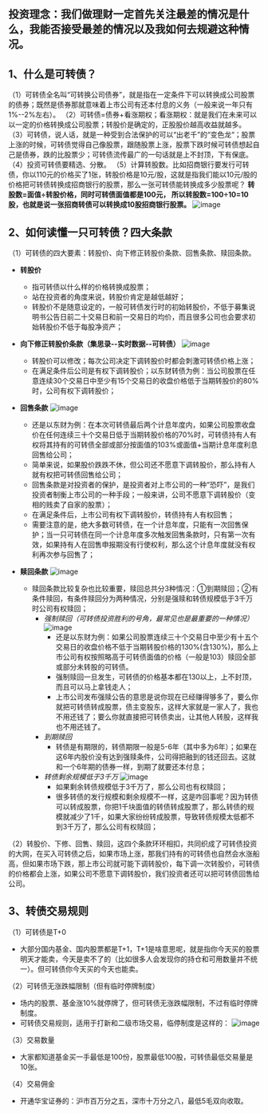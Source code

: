 ## 投资理念：我们做理财一定首先关注最差的情况是什么，我能否接受最差的情况以及我如何去规避这种情况。


## 1、什么是可转债？
（1）可转债全名叫“可转换公司债券”，就是指在一定条件下可以转换成公司股票的债券；既然是债券那就意味着上市公司有还本付息的义务（一般来说一年只有1%--2%左右）。
（2）可转债=债券+看涨期权；看涨期权：就是我们在未来可以以一定的价格转换成公司股票；转股价是确定的，正股股价越高收益就越多。
（3）可转债，说人话，就是一种受到合法保护的可以“出老千”的“变色龙“；股票上涨的时候，可转债觉得自己像股票，跟随股票上涨，股票下跌时候可转债想起自己是债券，跌的比股票少；可转债流传最广的一句话就是上不封顶，下有保底。
（4）投资可转债要精选、分散。
（5）计算转股数。比如招商银行要发行可转债，你以110元的价格买了1张，转股价格是10元/股，这就是指我们能以10元/股的价格把可转债转换成招商银行的股票，那么一张可转债能转换成多少股票呢？
**转股数=面值÷转股价格，同时可转债面值都是100元，
所以转股数=100÷10=10股，也就是说一张招商转债可以转换成10股招商银行股票。**
![image](https://github.com/liuyang-f/liuyang-f.github.io/assets/43442770/dee148ec-3ab6-4528-b575-1dd95f9c64df)
	
## 2、如何读懂一只可转债？四大条款
（1）可转债的四大要素：转股价、向下修正转股价条款、回售条款、赎回条款。
 -  **转股价**
    - 指可转债以什么样的价格转换成股票；
    - 站在投资者的角度来说，转股价肯定是越低越好；
    - 转股价不是随意设定的，一般可转债发行时的初始转股价，不低于募集说明书公告日前二十交易日和前一交易日的均价，而且很多公司也会要求初始转股价不低于每股净资产；
	
-  **向下修正转股价条款（集思录--实时数据--可转债）**
![image](https://github.com/liuyang-f/liuyang-f.github.io/assets/43442770/90bb1a76-c366-4671-bc92-8f376afda78a)
    - 转股价可以修改；每次公司决定下调转股价时都会刺激可转债价格上涨；
    - 在满足条件后公司是有权下调转股价；以东财转债为例：当公司股票在任意连续30个交易日中至少有15个交易日的收盘价格低于当期转股价的80%时，公司有权下调转股价；
	
-  **回售条款**
![image](https://github.com/liuyang-f/liuyang-f.github.io/assets/43442770/581d78f7-5fbe-4c1e-9279-83db57bf724c)
    - 还是以东财为例：在本次可转债最后两个计息年度内，如果公司股票收盘价在任何连续三十个交易日低于当期转股价格的70%时，可转债持有人有权将其持有的可转债全部或部分按面值的103%或面值+当期计息年度利息回售给公司；
    - 简单来说，如果股价跌跌不休，但公司还不愿意下调转股价，那么持有人就有权把可转债回售给公司；
    - 回售条款是对投资者的保护，是投资者对上市公司的一种“恐吓”，是我们投资者制衡上市公司的一种手段；一般来讲，公司不愿意下调转股价（变相的贱卖了自家的股票）；
    - 在满足条件后，上市公司有权下调转股价，转债持有人有权回售；
    - 需要注意的是，绝大多数可转债，在一个计息年度，只能有一次回售保护；当一只可转债在同一个计息年度多次触发回售条款时，只有第一次有效，如果持有人在回售申报期没有行使权利，那么这个计息年度就没有权利再次参与回售了；

-  **赎回条款**
![image](https://github.com/liuyang-f/liuyang-f.github.io/assets/43442770/a5fb0fb9-c8c3-4a40-89af-a8ff91d33710)
    - 赎回条款比较复杂也比较重要，赎回总共分3种情况：①到期赎回；②有条件赎回，有条件赎回分为两种情况，分别是强赎和转债规模低于3千万时公司有权赎回；
      - _强制赎回（可转债投资胜利的号角，最常见也是最重要的一种情况）_
![image](https://github.com/liuyang-f/liuyang-f.github.io/assets/43442770/27e87493-9755-497f-8384-7f4ab3e75c44)
        - 还是以东财为例：如果公司股票连续三十个交易日中至少有十五个交易日的收盘价格不低于当期转股价格的130%(含130%)，那么上市公司有权按照略高于可转债面值的价格（一般是103）赎回全部或部分未转股的可转债。
        - 强制赎回一旦发生，可转债的价格基本都在130以上，上不封顶，而且可以马上拿钱走人；
        - 上市公司发布强赎公告的意思是说你现在已经赚得够多了，要么你就把可转债转成股票，债主变股东，这样大家就是一家人了，我也不用还钱了；要么你就直接把可转债卖出，让其他人转股，这样我也不用还钱了。
      - _到期赎回_
        - 转债是有期限的，转债期限一般是5-6年（其中多为6年）；如果在这6年内股价没有达到强赎条件，公司得把融到的钱还回去。这就和一个6年期的债券一样，到期了就要还本付息；
      - _转债剩余规模低于3千万_
![image](https://github.com/liuyang-f/liuyang-f.github.io/assets/43442770/13bfd332-6f25-44a4-83c9-5afa8a3c0de1)
        - 如果剩余转债规模低于3千万了，那么公司也有权赎回；
        - 很多转债的发行规模和剩余规模不一样，这是咋回事呢？因为转债可以转成股票，你把1千块面值的转债转成股票了，那么转债的规模就减少了1千，如果大家纷纷转成股票，导致转债规模太低都不到3千万了，那么公司有权赎回；
		
（2）转股价、下修、回售、赎回，这四个条款环环相扣，共同织成了可转债投资的大网，在买入可转债之后，如果市场上涨，那我们持有的可转债也自然会水涨船高，但如果市场下跌，那上市公司就可能下调转股价，每下调一次转股价，可转债的价格都会上涨，如果公司不愿意下调转股价，我们投资者还可以把可转债回售给公司。

## 3、转债交易规则
（1）可转债是T+0
- 大部分国内基金、国内股票都是T+1，T+1是啥意思呢，就是指你今天买的股票明天才能卖，今天是卖不了的（比如很多人会发现你的持仓和可用数量并不统一）。但可转债你今天买的今天也能卖。

（2）可转债无涨跌幅限制（但有临时停牌制度）
- 场内的股票、基金涨10%就停牌了，但可转债无涨跌幅限制，不过有临时停牌制度。
- 可转债交易规则，适用于打新和二级市场交易，临停制度是这样的：
![image](https://github.com/liuyang-f/liuyang-f.github.io/assets/43442770/52eed761-3837-4e7b-8e84-2ec6eefd04dd)

（3）交易数量
- 大家都知道基金买一手最低是100份，股票最低100股，可转债最低交易量是10张。

（4）交易佣金
- 开通华宝证券的：沪市百万分之五，深市十万分之八，最低5毛双向收取。